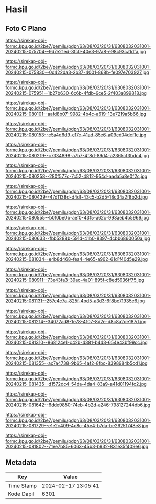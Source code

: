 # Hasil

## Foto C Plano

https://sirekap-obj-formc.kpu.go.id/2be7/pemilu/pdpr/63/08/03/20/31/6308032031001-20240215-075704--9d7e21ed-3fc0-40e3-97a8-e98c93ca1dfa.jpg

https://sirekap-obj-formc.kpu.go.id/2be7/pemilu/pdpr/63/08/03/20/31/6308032031001-20240215-075830--0d422da3-2b37-4001-868b-fe097e703927.jpg

https://sirekap-obj-formc.kpu.go.id/2be7/pemilu/pdpr/63/08/03/20/31/6308032031001-20240215-075951--1b27b630-6c6b-4fdb-9ce5-2f403a899818.jpg

https://sirekap-obj-formc.kpu.go.id/2be7/pemilu/pdpr/63/08/03/20/31/6308032031001-20240215-080101--aafd8b07-9982-4b4c-a619-13e7219a5b66.jpg

https://sirekap-obj-formc.kpu.go.id/2be7/pemilu/pdpr/63/08/03/20/31/6308032031001-20240215-080153--c5a4d6d9-c17c-41ad-85e6-a09cd04dcf1e.jpg

https://sirekap-obj-formc.kpu.go.id/2be7/pemilu/pdpr/63/08/03/20/31/6308032031001-20240215-080219--c7334898-a7b7-4f8d-89d4-a2365cf3bdc4.jpg

https://sirekap-obj-formc.kpu.go.id/2be7/pemilu/pdpr/63/08/03/20/31/6308032031001-20240215-080258--280f577c-7c52-4812-954d-aada5a8e0f2c.jpg

https://sirekap-obj-formc.kpu.go.id/2be7/pemilu/pdpr/63/08/03/20/31/6308032031001-20240215-080439--47d1138d-d4df-43c5-b2d5-18c34a2f8b2d.jpg

https://sirekap-obj-formc.kpu.go.id/2be7/pemilu/pdpr/63/08/03/20/31/6308032031001-20240215-080555--b0f0be0b-aef0-43f5-a62c-993aeb4b5969.jpg

https://sirekap-obj-formc.kpu.go.id/2be7/pemilu/pdpr/63/08/03/20/31/6308032031001-20240215-080633--fbb5288b-591d-41b0-8397-4cbb6860050a.jpg

https://sirekap-obj-formc.kpu.go.id/2be7/pemilu/pdpr/63/08/03/20/31/6308032031001-20240215-081034--e4b8d468-fea4-4e65-a962-61d1f40d5e29.jpg

https://sirekap-obj-formc.kpu.go.id/2be7/pemilu/pdpr/63/08/03/20/31/6308032031001-20240215-080911--73e43fa3-39ac-4a01-895f-c8ed5936ff75.jpg

https://sirekap-obj-formc.kpu.go.id/2be7/pemilu/pdpr/63/08/03/20/31/6308032031001-20240215-081131--257e4c7a-825f-4bd5-a3d3-6f8bc71935e6.jpg

https://sirekap-obj-formc.kpu.go.id/2be7/pemilu/pdpr/63/08/03/20/31/6308032031001-20240215-081214--34072ad8-1e78-4107-8d2e-d8c8a2de187d.jpg

https://sirekap-obj-formc.kpu.go.id/2be7/pemilu/pdpr/63/08/03/20/31/6308032031001-20240215-081310--868124e1-c42b-4381-b443-654e43bf99cc.jpg

https://sirekap-obj-formc.kpu.go.id/2be7/pemilu/pdpr/63/08/03/20/31/6308032031001-20240215-081355--ac7a4738-9b65-4af2-8fbc-8398984b5cd1.jpg

https://sirekap-obj-formc.kpu.go.id/2be7/pemilu/pdpr/63/08/03/20/31/6308032031001-20240215-081435--d1572dc4-54da-4da4-83a9-a41d01194fc2.jpg

https://sirekap-obj-formc.kpu.go.id/2be7/pemilu/pdpr/63/08/03/20/31/6308032031001-20240215-081642--6dde9850-74eb-4b2d-a246-798127244db6.jpg

https://sirekap-obj-formc.kpu.go.id/2be7/pemilu/pdpr/63/08/03/20/31/6308032031001-20240215-081729--e1e2c409-4d8c-45e4-b7da-be26251748e8.jpg

https://sirekap-obj-formc.kpu.go.id/2be7/pemilu/pdpr/63/08/03/20/31/6308032031001-20240215-081802--71ee7b85-6063-45b3-b932-831e35f409e6.jpg


## Metadata

| Key        | Value               |
| ---------- | ------------------- |
| Time Stamp | 2024-02-17 13:05:41 |
| Kode Dapil | 6301                |



